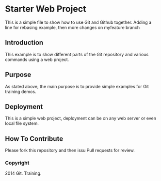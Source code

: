 # Starter Web Project

This is a simple file to show how to use Git and Github together.
Adding a line for rebasing example,
then more changes on myfeature branch

## Introduction

This example is to show different parts of the Git repository and various commands using a web project.

## Purpose

As stated above, the main purpose is to provide simple examples for Git training demos.

## Deployment

This is a simple web project, deployment can be on any web server or even local file system.

## How To Contribute

Please fork this repository and then issu Pull requests for review.

### Copyright

2014 Git. Training.